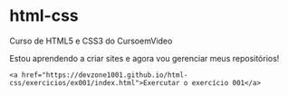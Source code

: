 # html-css

 Curso de HTML5 e CSS3 do CursoemVideo

Estou aprendendo a criar sites e agora vou gerenciar meus repositórios!

`<a href="https://devzone1001.github.io/html-css/exercicios/ex001/index.html">Exercutar o exercício 001</a>`
